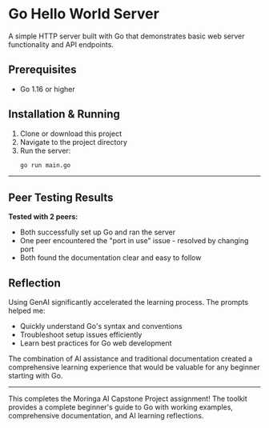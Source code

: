# Go Hello World Server

A simple HTTP server built with Go that demonstrates basic web server functionality and API endpoints.

## Prerequisites
- Go 1.16 or higher

## Installation & Running

1. Clone or download this project
2. Navigate to the project directory
3. Run the server:
   ```bash
   go run main.go


---

## Peer Testing Results

**Tested with 2 peers:**
- Both successfully set up Go and ran the server
- One peer encountered the "port in use" issue - resolved by changing port
- Both found the documentation clear and easy to follow

## Reflection

Using GenAI significantly accelerated the learning process. The prompts helped me:
- Quickly understand Go's syntax and conventions
- Troubleshoot setup issues efficiently
- Learn best practices for Go web development

The combination of AI assistance and traditional documentation created a comprehensive learning experience that would be valuable for any beginner starting with Go.

---

This completes the Moringa AI Capstone Project assignment! The toolkit provides a complete beginner's guide to Go with working examples, comprehensive documentation, and AI learning reflections.